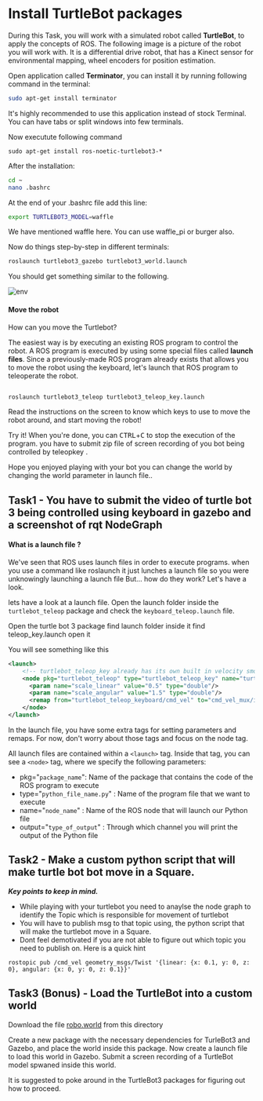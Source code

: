 # Install TurtleBot packages


During this Task, you will work with a simulated robot called **TurtleBot**, to apply the concepts of ROS. The following image is a picture of the robot you will work with. It is a differential drive robot, that has a Kinect sensor for environmental mapping, wheel encoders for position estimation.




Open application called **Terminator**, you can install it by running following command in the terminal:  
```bash
sudo apt-get install terminator
```

It's highly recommended to use this application instead of stock Terminal. You can have tabs or split windows into few terminals. 

 Now executute following command
 
 
`sudo apt-get install ros-noetic-turtlebot3-*`


After the installation:

```bash
cd ~
nano .bashrc
```

At the end of your .bashrc file add this line:

```bash
export TURTLEBOT3_MODEL=waffle
```


We have mentioned waffle here. You can use waffle_pi or burger also.

Now do things step-by-step in different terminals:
```bash
roslaunch turtlebot3_gazebo turtlebot3_world.launch
```







You should get something similar to the following.

![env](https://risc.readthedocs.io/_images/turtlebot-gazebo.png )

#### Move the robot


How can you move the Turtlebot?

The easiest way is by executing an existing ROS program to control the robot. A ROS program is executed by using some special files called **launch files**.
Since a previously-made ROS program already exists that allows you to move the robot using the keyboard, let's launch that ROS program to teleoperate the robot.

```bash

roslaunch turtlebot3_teleop turtlebot3_teleop_key.launch

```


Read the instructions on the screen to know which keys to use to move the robot around, and start moving the robot!


Try it! When you're done, you can <kbd>CTRL</kbd>+<kbd>C</kbd> to stop the execution of the program.
you have to submit zip file of screen recording of you bot being controlled by teleopkey .

Hope you enjoyed playing with your bot you can change the world by changing the world parameter in launch file..

## Task1 - You have to submit the video of turtle bot 3 being controlled using keyboard in gazebo and a screenshot of rqt NodeGraph

#### What is a launch file ?


We've seen that ROS uses launch files in order to execute programs. when you use a command like roslaunch it just lunches a launch file so you were unknowingly launching a launch file  But... how do they work? Let's have a look.

lets  have a look at a launch file. Open the launch folder inside the ``turtlebot_teleop`` package and check the ``keyboard_teleop.launch`` file.

Open the turtle bot 3 package find launch folder inside it find teleop_key.launch open it  


You will see something like this

``` xml
<launch>
    <!-- turtlebot_teleop_key already has its own built in velocity smoother -->
    <node pkg="turtlebot_teleop" type="turtlebot_teleop_key" name="turtlebot_teleop_keyboard"  output="screen">
      <param name="scale_linear" value="0.5" type="double"/>
      <param name="scale_angular" value="1.5" type="double"/>
      <remap from="turtlebot_teleop_keyboard/cmd_vel" to="cmd_vel_mux/input/teleop"/>
    </node>
</launch>
```

In the launch file, you have some extra tags for setting parameters and remaps. For now, don't worry about those tags and focus on the node tag.

All launch files are contained within a ``<launch>`` tag. Inside that tag, you can see a ``<node>`` tag, where we specify the following parameters:

- pkg="``package_name``": Name of the package that contains the code of the ROS program to execute
- type="``python_file_name.py``" : Name of the program file that we want to execute
- name="``node_name``" : Name of the ROS node that will launch our Python file
- output="``type_of_output``" : Through which channel you will print the output of the Python file


## Task2 - Make a custom python script that will make turtle bot bot move in a Square.

***Key points to keep in mind.***

- While playing with your turtlebot you need to anaylse the node graph 
to identify the Topic which is responsible for movement of turtlebot
- You will have to publish msg to that topic using, the python script that will make the turtlebot move in a Square. 
- Dont feel demotivated if you are not able to figure out which topic you need to publish on. Here is a quick hint 
```
rostopic pub /cmd_vel geometry_msgs/Twist '{linear: {x: 0.1, y: 0, z: 0}, angular: {x: 0, y: 0, z: 0.1}}'
```

## Task3 (Bonus) - Load the TurtleBot into a custom world

Download the file [robo.world](google.com) from this directory

Create a new package with the necessary dependencies for TurleBot3 and Gazebo, and place the world inside this package. Now create a launch file to load this world in Gazebo. Submit a screen recording of a TurtleBot model spwaned inside this world.

It is suggested to poke around in the TurtleBot3 packages for figuring out how to proceed.
